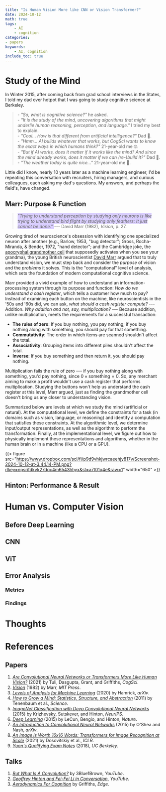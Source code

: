 ```yaml
---
title: "Is Human Vision More like CNN or Vision Transformer?"
date: 2024-10-12
math: true
tags:
    - AI
    - cognition
categories:
- papers
keywords:
    - AI, cognition
include_toc: true
---
```


# Study of the Mind

In Winter 2015, after coming back from grad school interviews in the States, I told my dad over hotpot that I was going to study cognitive science at Berkeley.


> \- *"So, what is cognitive science?"* he asked. <br/> \- *"It is the study of the mind, uncovering algorithms that might underlie human reasoning, perception, and language."* I tried my best to explain. <br/> \- *"Cool... How is that different from artificial intelligence?"* Dad 🤔. <br/> \- *"Hmm... AI builds whatever that works, but CogSci wants to know the exact ways in which humans think?"* 21-year-old me 🤓. <br/> \- *"But if AI works, does it matter if it works like the mind? And since the mind already works, does it matter if we can (re-)build it?"* Dad 🧐. <br/> \- *"The weather today is quite nice..."* 21-year-old me 🥵. <br/>

Little did I know, nearly 10 years later as a machine learning engineer, I'd be repeating this conversation with recruiters, hiring managers, and curious colleagues, each asking my dad's questions. My answers, and perhaps the field's, have changed. 

## Marr: Purpose & Function

> <span style="background-color: #D9CEFF"> *"Trying to understand perception by studying only neurons is like trying to understand bird flight by studying only feathers: It just cannot be done."* </span> --- David Marr (1982), *Vision*, p. 27.

Growing tired of neuroscience's obsession with identifying one specialized neuron after another (e.g., Barlow, 1953, "bug detector"; Gross, Rocha-Miranda, & Bender, 1972, "hand detector"; and the Cambridge joke, the [apocryphal grandmother cell](https://en.wikipedia.org/wiki/Grandmother_cell) that supposedly activates when you see your grandma), the young British neuroscientist [David Marr](https://en.wikipedia.org/wiki/David_Marr_(neuroscientist)) argued that to truly understand vision, we must step back and consider the *purpose* of vision and the *problems* it solves. This is the "computational" level of analysis, which sets the foundation of modern computational cognitive science.

Marr provided a vivid example of how to understand an information-processing system through its purpose and function: *How do we understand a cash register*, which tells a customer how much to pay? Instead of examining each button on the machine, like neuroscientists in the '50s and '60s did, we can ask, *what should a cash register compute?* --- Addition. *Why addition and not, say, multiplication?* --- Because addition, unlike multiplication, meets the requirements for a successful transaction:

- **The rules of zero**: If you buy nothing, you pay nothing; if you buy nothing along with something, you should pay for that something.
- **Commutativity**: The order in which items are scanned shouldn't affect the total.
- **Associativity**: Grouping items into different piles shouldn't affect the total.
- **Inverse**: If you buy something and then return it, you should pay nothing.

Multiplication fails the rule of zero --- if you buy nothing along with something, you'd pay nothing, since $0 \times \mathrm{something} = 0$. So, any merchant aiming to make a profit wouldn't use a cash register that performs multiplication. Studying the buttons won't help us understand the cash register at this level, Marr argued, just as finding the grandmother cell doesn't bring us any closer to understanding vision.

Summarized below are levels at which we study the mind (artificial or natural). At the computational level, we define the constraints for a task (in domains such as vision, language, or reasoning) and identify a computation that satisfies these constraints. At the algorithmic level, we determine input/output representations, as well as the algorithm to perform the transformation. Finally, at the implementational level, we figure out how to physically implement these representations and algorithms, whether in the human brain or in a machine (like a CPU or a GPU).

{{< figure src="https://www.dropbox.com/scl/fi/p9d9vhkjwrcaeehjy817v/Screenshot-2024-10-12-at-3.44.14-PM.png?rlkey=npsrifdkyk27dqc4m6543hhyx&st=a7t01q4e&raw=1" width="650" >}}


## Hinton: Performance & Result

# Human vs. Computer Vision

## Before Deep Learning

## CNN

## ViT

## Error Analysis 

### Metrics

### Findings

# Thoughts

# References

## Papers
1. [*Are Convolutional Neural Networks or Transformers More Like Human Vision?*](https://arxiv.org/pdf/2105.07197) (2021) by Tuli, Dasgupta, Grant, and Griffiths, *CogSci*.
2. [*Vision*](https://mitpress.mit.edu/9780262514620/vision/) (1982) by Marr, *MIT Press*.
3. [*Levels of Analysis for Machine Learning*](https://arxiv.org/abs/2004.05107) (2020) by Hamrick, *arXiv*.
4. [*How to Grow a Mind: Statistics, Structure, and Abstraction*](https://wiki.santafe.edu/images/e/e1/HowToGrowAMind%282011%29Tenebaum_J.pdf) (2011) by Tenenbaum et al., *Science*.
5. [*ImageNet Classification with Deep Convolutional Neural Networks*](https://proceedings.neurips.cc/paper/4824-imagenet-classification-with-deep-convolutional-neural-networks.pdf) (2015) by Krizhevsky, Sutskever, and Hinton, *NeurIPS*.
6. [*Deep Learning*](https://hal.science/hal-04206682/document) (2015) by LeCun, Bengio, and Hinton, *Nature*.
7. [*An Introduction to Convolutional Neural Networks*](https://arxiv.org/abs/1511.08458) (2015) by O'Shea and Nash, *arXiv*.
8. [*An Image is Worth 16x16 Words: Transformers for Image Recognition at Scale*](https://openreview.net/forum?id=YicbFdNTTy) (2021) by Dosovitskiy et al., *ICLR*.
9. [*Yuan's Qualifying Exam Notes*](https://www.dropbox.com/scl/fo/tsuwr50z48813negx6f06/AOAFD4MnnU7kJG5mkgl7CdU?rlkey=1yiucza3jn1e3nwlzrvh6zg2q&st=rd86h6kb&dl=0) (2018), *UC Berkeley*.


## Talks
1. *[But What Is A Convolution?](https://www.youtube.com/watch?v=KuXjwB4LzSA)* by 3Blue1Brown, *YouTube*.
2. *[Geoffrey Hinton and Fei-Fei Li in Conversation](https://youtu.be/E14IsFbAbpI?si=pGDRbakEIOHv9A5p)*, *YouTube*.
3. [*Aerodynamics For Cognition*](https://www.edge.org/conversation/tom_griffiths-aerodynamics-for-cognition) by Griffiths, *Edge*.
